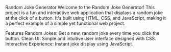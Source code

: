 Random Joke Generator
Welcome to the Random Joke Generator! This project is a fun and interactive web application that displays a random joke at the click of a button. It's built using HTML, CSS, and JavaScript, making it a perfect example of a simple yet functional web project.

Features
Random Jokes: Get a new, random joke every time you click the button.
Clean UI: Simple and intuitive user interface designed with CSS.
Interactive Experience: Instant joke display using JavaScript.
